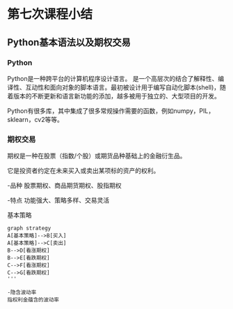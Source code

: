 # 第七次课程小结

## Python基本语法以及期权交易

### Python


Python是一种跨平台的计算机程序设计语言。 是一个高层次的结合了解释性、编译性、互动性和面向对象的脚本语言。最初被设计用于编写自动化脚本(shell)，随着版本的不断更新和语言新功能的添加，越多被用于独立的、大型项目的开发。

Python有很多库，其中集成了很多常规操作需要的函数，例如numpy，PIL，sklearn，cv2等等。

### 期权交易

期权是一种在股票（指数/个股）或期货品种基础上的金融衍生品。

它是投资者约定在未来买入或卖出某项标的资产的权利。

-品种
股票期权、商品期货期权、股指期权

-特点
功能强大、策略多样、交易灵活

基本策略

```mermaid
graph strategy
A[基本策略]-->B[买入]
A[基本策略]-->C[卖出]
B-->D[看涨期权]
B-->E[看跌期权]
C-->F[看涨期权]
C-->G[看跌期权]
'''

-隐含波动率
指权利金蕴含的波动率
